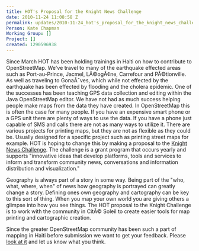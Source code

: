 ```yaml
---
title: HOT's Proposal for the Knight News Challenge
date: 2010-11-24 11:08:58 Z
permalink: updates/2010-11-24_hot's_proposal_for_the_knight_news_challenge
Person: Kate Chapman
Working Group: []
Project: []
created: 1290596938
---
```


<p>Since March HOT has been holding trainings in Haiti on how to contribute to OpenStreetMap. We've travel to many of the earthquake effected areas such as Port-au-Prince, Jacmel, LÃ©ogÃ¢ne, Carrefour and PÃ©tionville. As well as traveling to GonaÃ¯ves, which while not effected by the earthquake has been effected by flooding and the cholera epidemic. One of the successes has been teaching GPS data collection and editing within the Java OpenStreetMap editor. We have not had as much success helping people make maps from the data they have created. In OpenStreetMap this is often the case for many people. If you have an expensive smart phone or a GPS unit there are plenty of ways to use the data. If you have a phone just capable of SMS and calls there are not as many ways to utilize it. There are various projects for printing maps, but they are not as flexible as they could be. Usually designed for a specific project such as printing street maps for example. HOT is hoping to change this by making a proposal to the <a href="http://www.newschallenge.org/">Knight News Challenge</a>. The challenge is a grant program that occurs yearly and supports "innovative ideas that develop platforms, tools and services to inform and transform community news, conversations and information distribution and visualization."</p><p>Geography is always part of a story in some way. Being part of the "who, what, where, when" of news how geography is portrayed can greatly change a story. Defining ones own geography and cartography can be key to this sort of thing. When you map your own world you are giving others a glimpse into how you see things. The HOT proposal to the Knight Challenge is to work with the community in CitÃ© Soleil to create easier tools for map printing and cartographic creation.</p><p>Since the greater OpenStreetMap community has been such a part of mapping in Haiti before submission we want to get your feedback. Please <a href="http://wiki.openstreetmap.org/wiki/Humanitarian_OSM_Team/Knight_News_Challenge_Proposal">look at it</a> and let us know what you think.</p>
